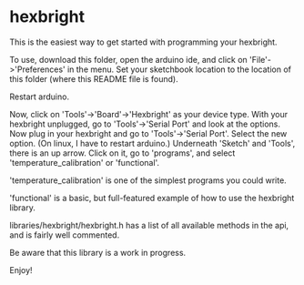 hexbright
=========

This is the easiest way to get started with programming your hexbright.

To use, download this folder, open the arduino ide, and click on 'File'->'Preferences' in the menu.
Set your sketchbook location to the location of this folder (where this README file is found).  

Restart arduino.

Now, click on 'Tools'->'Board'->'Hexbright' as your device type.
With your hexbright unplugged, go to 'Tools'->'Serial Port' and look at the options.
Now plug in your hexbright and go to 'Tools'->'Serial Port'.  Select the new option.  (On linux, I have to restart arduino.)
Underneath 'Sketch' and 'Tools', there is an up arrow.  Click on it, go to 'programs', and select 'temperature_calibration' or 'functional'.

'temperature_calibration' is one of the simplest programs you could write.

'functional' is a basic, but full-featured example of how to use the hexbright library.

libraries/hexbright/hexbright.h has a list of all available methods in the api, and is fairly well commented.

Be aware that this library is a work in progress.

Enjoy!
